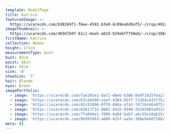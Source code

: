 ```yaml
---
template: ModelPage
title: Katrice
featuredImage: >-
  https://ucarecdn.com/b38169f1-f6ee-4592-b3e0-4c89ea6d8af5/-/crop/491x350/0,239/-/preview/
imageThumbnail: >-
  https://ucarecdn.com/46567b9f-81c1-4ee5-a02d-929e6ff758eb/-/crop/386x514/78,0/-/preview/
firstName: Katrice
collection: Women
height: 171cm
measurementType: bust
bust: 83cm
waist: 66cn
hips: 92cm
size: '8'
shoeSize: '7'
hair: Blonde
eyes: Brown
imagePortfolio:
  - image: 'https://ucarecdn.com/fae201e1-da71-40eb-b386-8e9f1425fea2/'
  - image: 'https://ucarecdn.com/631a9399-ceef-4304-85ff-73264c433775/'
  - image: 'https://ucarecdn.com/42c82606-0ff8-4b8a-a7a3-7d71bc66a0f5/'
  - image: 'https://ucarecdn.com/82617f32-d082-442e-9348-26265965a952/'
  - image: 'https://ucarecdn.com/77a094e1-f090-4a6d-bab7-a6c55e10ab15/'
  - image: 'https://ucarecdn.com/9b99f803-a609-425f-aa5e-388e9e687108/'
meta: {}
---
```


